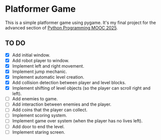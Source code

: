 # Platformer Game

This is a simple platformer game using pygame. It's my final project for
the advanced section of [Python Programming MOOC 2025](https://programming-25.mooc.fi/).

## TO DO

- [x] Add initial window.
- [x] Add robot player to window.
- [x] Implement left and right movement.
- [x] Implement jump mechanic.
- [x] Implement automatic level creation.
- [x] Add collision detection between player and level blocks.
- [x] Implement shifting of level objects (so the player
      can scroll right and left).
- [ ] Add enemies to game.
- [ ] Add interaction between enemies and the player.
- [ ] Add coins that the player can collect.
- [ ] Implement scoring system.
- [ ] Implement game over system (when the player has no lives left).
- [ ] Add door to end the level.
- [ ] Implement staring screen.
